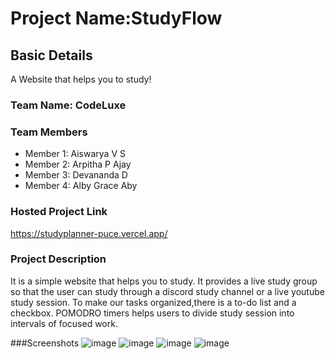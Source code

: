 # Project Name:StudyFlow 
## Basic Details
A Website that helps you to study!

### Team Name: CodeLuxe

### Team Members
- Member 1: Aiswarya V S
- Member 2: Arpitha P Ajay 
- Member 3: Devananda D 
- Member 4: Alby Grace Aby 

### Hosted Project Link
https://studyplanner-puce.vercel.app/

### Project Description
It is a simple website that helps you to study. It provides a live study group so that the user can study through a discord study channel or a live youtube study session.
To make our tasks organized,there is a to-do list and a checkbox. POMODRO timers helps users to divide study session into intervals of focused work.

###Screenshots
![image](https://github.com/user-attachments/assets/3d56cd5a-e2fb-4e35-9715-f5fb196f0a63)
![image](https://github.com/user-attachments/assets/69bdc85d-e2d6-43ac-bcf8-4a833457eaff)
![image](https://github.com/user-attachments/assets/1f083ebb-a348-41f3-8a49-d1bb714df93c)
![image](https://github.com/user-attachments/assets/00283b60-c943-4fc9-9202-effaa7076340)





